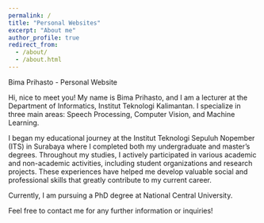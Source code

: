 ```yaml
---
permalink: /
title: "Personal Websites"
excerpt: "About me"
author_profile: true
redirect_from: 
  - /about/
  - /about.html
---
```


Bima Prihasto - Personal Website

Hi, nice to meet you! My name is Bima Prihasto, and I am a lecturer at the Department of Informatics, Institut Teknologi Kalimantan. I specialize in three main areas: Speech Processing, Computer Vision, and Machine Learning.

I began my educational journey at the Institut Teknologi Sepuluh Nopember (ITS) in Surabaya where I completed both my undergraduate and master’s degrees. Throughout my studies, I actively participated in various academic and non-academic activities, including student organizations and research projects. These experiences have helped me develop valuable social and professional skills that greatly contribute to my current career.

Currently, I am pursuing a PhD degree at National Central University.

Feel free to contact me for any further information or inquiries!



